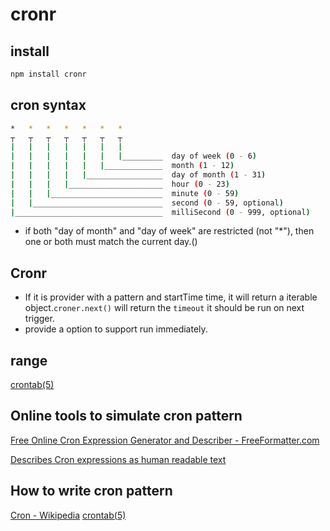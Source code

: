 # cronr

## install

```bash
npm install cronr
```

## cron syntax

```bash
*   *   *   *   *   *   *
┬   ┬   ┬   ┬   ┬   ┬   ┬
|   |   |   |   |   |   |
|   |   |   |   |   |   |_________  day of week (0 - 6)
|   |   |   |   |   |_____________  month (1 - 12)
|   |   |   |   |_________________  day of month (1 - 31)
|   |   |   |_____________________  hour (0 - 23)
|   |   |_________________________  minute (0 - 59)
|   |_____________________________  second (0 - 59, optional)
|_________________________________  milliSecond (0 - 999, optional)
```

- if both "day of month" and "day of week" are restricted (not "*"), then one or both must match the current day.()

## Cronr

- If it is provider with a pattern and startTime time, it will return a iterable object.`croner.next()` will return the `timeout` it should be run on next trigger.
- provide a option to support run immediately.

## range

[crontab(5)](https://www.freebsd.org/cgi/man.cgi?query=crontab&sektion=5&manpath=freebsd-release-ports)

## Online tools to simulate cron pattern

[Free Online Cron Expression Generator and Describer - FreeFormatter.com](https://www.freeformatter.com/cron-expression-generator-quartz.html)

[Describes Cron expressions as human readable text](https://cronexpressiondescriptor.azurewebsites.net/)

## How to write cron pattern

[Cron - Wikipedia](https://en.wikipedia.org/wiki/Cron#cite_note-freebsd-4)
[crontab(5)](https://www.freebsd.org/cgi/man.cgi?query=crontab&sektion=5&manpath=freebsd-release-ports)